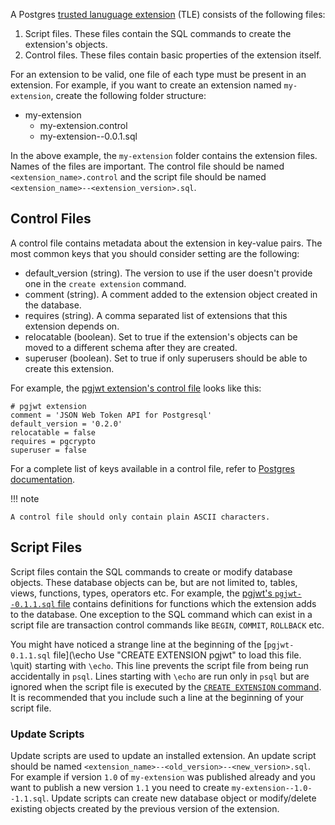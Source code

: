 A Postgres [trusted lanuguage extension](https://github.com/aws/pg_tle) (TLE) consists of the following files:

1. Script files. These files contain the SQL commands to create the extension's objects.
2. Control files. These files contain basic properties of the extension itself.

For an extension to be valid, one file of each type must be present in an extension. For example, if you want to create an extension named `my-extension`, create the following folder structure:

- my-extension
  - my-extension.control
  - my-extension--0.0.1.sql

In the above example, the `my-extension` folder contains the extension files. Names of the files are important. The control file should be named `<extension_name>.control` and the script file should be named `<extension_name>--<extension_version>.sql`.

## Control Files

A control file contains metadata about the extension in key-value pairs. The most common keys that you should consider setting are the following:

- default_version (string). The version to use if the user doesn't provide one in the `create extension` command.
- comment (string). A comment added to the extension object created in the database.
- requires (string). A comma separated list of extensions that this extension depends on.
- relocatable (boolean). Set to true if the extension's objects can be moved to a different schema after they are created.
- superuser (boolean). Set to true if only superusers should be able to create this extension.

For example, the [pgjwt extension's control file](https://github.com/michelp/pgjwt/blob/master/pgjwt.control) looks like this:

```control
# pgjwt extension
comment = 'JSON Web Token API for Postgresql'
default_version = '0.2.0'
relocatable = false
requires = pgcrypto
superuser = false
```

For a complete list of keys available in a control file, refer to [Postgres documentation](https://www.postgresql.org/docs/current/extend-extensions.html#EXTEND-EXTENSIONS-FILES).

!!! note

    A control file should only contain plain ASCII characters.

## Script Files

Script files contain the SQL commands to create or modify database objects. These database objects can be, but are not limited to, tables, views, functions, types, operators etc. For example, the [pgjwt's `pgjwt--0.1.1.sql` file](https://github.com/michelp/pgjwt/blob/master/pgjwt--0.1.1.sql) contains definitions for functions which the extension adds to the database. One exception to the SQL command which can exist in a script file are transaction control commands like `BEGIN`, `COMMIT`, `ROLLBACK` etc.

You might have noticed a strange line at the beginning of the [`pgjwt-0.1.1.sql` file](\echo Use "CREATE EXTENSION pgjwt" to load this file. \quit) starting with `\echo`. This line prevents the script file from being run accidentally in `psql`. Lines starting with `\echo` are run only in `psql` but are ignored when the script file is executed by the [`CREATE EXTENSION` command](https://www.postgresql.org/docs/current/sql-createextension.html). It is recommended that you include such a line at the beginning of your script file.

### Update Scripts

Update scripts are used to update an installed extension. An update script should be named `<extension_name>--<old_version>--<new_version>.sql`. For example if version `1.0` of `my-extension` was published already and you want to publish a new version `1.1` you need to create `my-extension--1.0--1.1.sql`. Update scripts can create new database object or modify/delete existing objects created by the previous version of the extension.
